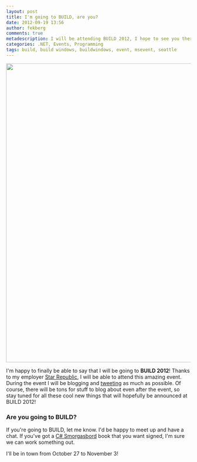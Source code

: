 ```yaml
---
layout: post
title: I'm going to BUILD, are you?
date: 2012-09-19 13:56
author: fekberg
comments: true
metadescription: I will be attending BUILD 2012, I hope to see you there!
categories: .NET, Events, Programming
tags: build, build windows, buildwindows, event, msevent, seattle
---
```

<img src="https://cdn.filipekberg.se/fekberg-blog/wp-content/uploads/2012/09/buildwindows.png" alt="" title="BUILD" width="815" style="display: block;   margin-left: auto;   margin-right: auto;" class="aligncenter size-full wp-image-1125" />

I'm happy to finally be able to say that I will be going to <strong>BUILD 2012</strong>! Thanks to my employer <a href="http://www.starrepublic.com/">Star Republic</a>, I will be able to attend this amazing event. During the event I will be blogging and <a href="https://twitter.com/fekberg">tweeting</a> as much as possible. Of course, there will be tons for stuff to blog about even after the event, so stay tuned for all these cool new things that will hopefully be announced at BUILD 2012!<!--excerpt-->

<h3>Are you going to BUILD?</h3>
If you're going to BUILD, let me know. I'd be happy to meet up and have a chat. If you've got a <a href="http://www.amazon.com/C-Smorgasbord-Filip-Ekberg/dp/1468152106/">C# Smorgasbord</a> book that you want signed, I'm sure we can work something out.

I'll be in town from October 27 to November 3!

<a href="http://www.starrepublic.com"><img src="https://cdn.filipekberg.se/fekberg-blog/wp-content/uploads/2012/09/Star-Republic1.png" alt="" title="Star Republic" startwidth="609" style="display: block;   margin-left: auto;   margin-right: auto;" class="aligncenter size-full wp-image-1136" /></a>
